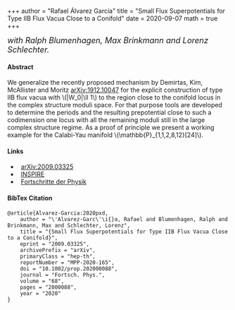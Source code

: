 +++
author = "Rafael Álvarez García"
title = "Small Flux Superpotentials for Type IIB Flux Vacua Close to a Conifold"
date = 2020-09-07
math = true
+++

 <font size="4"> *with Ralph Blumenhagen, Max Brinkmann and Lorenz Schlechter.* </font>

#### Abstract

We generalize the recently proposed mechanism by Demirtas, Kim, McAllister and Moritz [arXiv:1912.10047](https://arxiv.org/abs/1912.10047) for the explicit construction of type IIB flux vacua with \\(|W_0|\ll 1\\) to the region close to the conifold locus in the complex structure moduli space. For that purpose tools are developed to determine the periods and the resulting prepotential close to such a codimension one locus with all the remaining moduli still in the large complex structure regime. As a proof of principle we present a working example for the Calabi-Yau manifold \\(\mathbb{P}_{1,1,2,8,12}[24]\\).

<!--more-->

#### Links

<ul class="fa-ul">
  <li style="padding-left:.5em"><span class="fa-li"><i class="ai ai-arxiv ai-2x"></i></span><a href="https://arxiv.org/abs/2009.03325">arXiv:2009.03325</a>
  <li style="padding-left:.5em"><span class="fa-li"><i class="ai ai-inspire ai-2x"></i></span><a href="https://inspirehep.net/literature/1815635">INSPIRE</a>
  <li style="padding-left:.5em"><span class="fa-li"><i class="fas fa-book-open fa-lg"></i></span><a href="https://onlinelibrary.wiley.com/doi/10.1002/prop.202000088">Fortschritte der Physik</a>
</li>
</ul>

#### BibTex Citation

```
@article{Alvarez-Garcia:2020pxd,
    author = "\'Alvarez-Garc\'\i{}a, Rafael and Blumenhagen, Ralph and Brinkmann, Max and Schlechter, Lorenz",
    title = "{Small Flux Superpotentials for Type IIB Flux Vacua Close to a Conifold}",
    eprint = "2009.03325",
    archivePrefix = "arXiv",
    primaryClass = "hep-th",
    reportNumber = "MPP-2020-165",
    doi = "10.1002/prop.202000088",
    journal = "Fortsch. Phys.",
    volume = "68",
    pages = "2000088",
    year = "2020"
}
```
